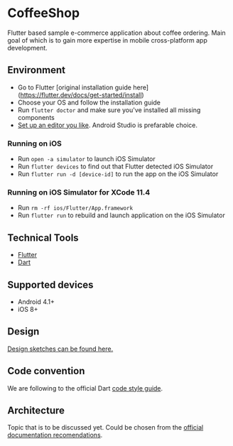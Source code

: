 # CoffeeShop
Flutter based sample e-commerce application about coffee ordering. Main goal of which is to gain more expertise in mobile cross-platform app development.

## Environment
- Go to Flutter [original installation guide here] (https://flutter.dev/docs/get-started/install)
- Choose your OS and follow the installation guide
- Run `flutter doctor` and make sure you've installed all missing components
- [Set up an editor you like](https://flutter.dev/docs/get-started/editor). Android Studio is prefarable choice.

### Running on iOS
- Run `open -a simulator` to launch iOS Simulator
- Run `flutter devices` to find out that Flutter detected iOS Simulator
- Run `flutter run -d [device-id]` to run the app on the iOS Simulator

### Running on iOS Simulator for XCode 11.4
- Run `rm -rf ios/Flutter/App.framework`
- Run `flutter run` to rebuild and launch application on the iOS Simulator

## Technical Tools
- [Flutter](https://flutter.dev/)
- [Dart](https://dart.dev/)

## Supported devices
- Android 4.1+
- iOS 8+

## Design
[Design sketches can be found here.](https://sketch.cloud/s/DYVOn/a/L84bvd/play)

## Code convention
We are following to the official Dart [code style guide](https://dart.dev/guides/language/effective-dart/style).

## Architecture
Topic that is to be discussed yet. Could be chosen from the [official documentation recomendations](https://flutter.dev/docs/development/data-and-backend/state-mgmt/options).
